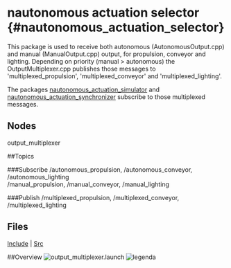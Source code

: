 # nautonomous actuation selector {#nautonomous_actuation_selector}

This package is used to receive both autonomous (AutonomousOutput.cpp) and manual (ManualOutput.cpp) output, for propulsion, conveyor and lighting. Depending on priority (manual > autonomous) the OutputMultiplexer.cpp publishes those messages to 'multiplexed_propulsion', 'multiplexed_conveyor' and 'multiplexed_lighting'.

The packages [nautonomous_actuation_simulator](../../doxygen_nautonomous/html/nautonomous_actuation_simulator.html) and [nautonomous_actuation_synchronizer](../../doxygen_nautonomous/html/nautonomous_actuation_synchronizer.html) subscribe to those multiplexed messages. 

## Nodes
output_multiplexer

##Topics

###Subscribe
/autonomous_propulsion, /autonomous_conveyor, /autonomous_lighting <br /> /manual_propulsion, /manual_conveyor, /manual_lighting

###Publish
/multiplexed_propulsion, /multiplexed_conveyor, /multiplexed_lighting

## Files
[Include](../../doxygen_nautonomous/html/dir_d60bf73a515735dff56209f4ec58ffdf.html)  |  [Src](../..//doxygen_nautonomous/html/dir_43c81b27ea54bdf7c3f062a318fb0ed9.html)


##Overview
![output_multiplexer.launch](../images/launch_output_multiplexer.png)
![legenda](../images/legenda.png)
